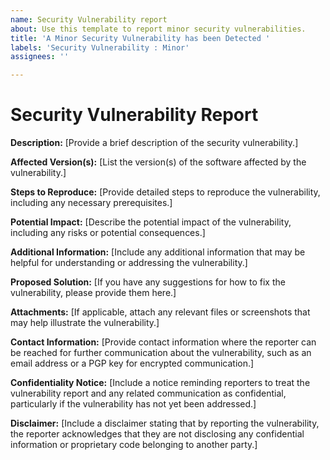 ```yaml
---
name: Security Vulnerability report
about: Use this template to report minor security vulnerabilities.
title: 'A Minor Security Vulnerability has been Detected '
labels: 'Security Vulnerability : Minor'
assignees: ''

---
```


# Security Vulnerability Report

**Description:**
[Provide a brief description of the security vulnerability.]

**Affected Version(s):**
[List the version(s) of the software affected by the vulnerability.]

**Steps to Reproduce:**
[Provide detailed steps to reproduce the vulnerability, including any necessary prerequisites.]

**Potential Impact:**
[Describe the potential impact of the vulnerability, including any risks or potential consequences.]

**Additional Information:**
[Include any additional information that may be helpful for understanding or addressing the vulnerability.]

**Proposed Solution:**
[If you have any suggestions for how to fix the vulnerability, please provide them here.]

**Attachments:**
[If applicable, attach any relevant files or screenshots that may help illustrate the vulnerability.]

**Contact Information:**
[Provide contact information where the reporter can be reached for further communication about the vulnerability, such as an email address or a PGP key for encrypted communication.]

**Confidentiality Notice:**
[Include a notice reminding reporters to treat the vulnerability report and any related communication as confidential, particularly if the vulnerability has not yet been addressed.]

**Disclaimer:**
[Include a disclaimer stating that by reporting the vulnerability, the reporter acknowledges that they are not disclosing any confidential information or proprietary code belonging to another party.]
